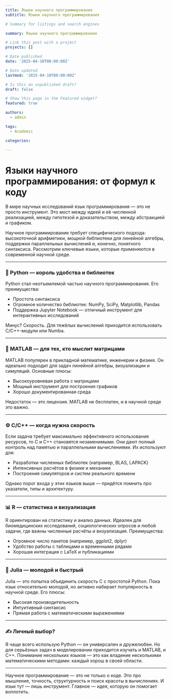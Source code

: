 ```yaml
---
title: Языки научного программирования
subtitle: Языки научного программирования

# Summary for listings and search engines

summary: Языки научного программирования

# Link this post with a project
projects: []

# Date published
date: '2025-04-10T00:00:00Z'

# Date updated
lastmod: '2025-04-10T00:00:00Z'

# Is this an unpublished draft?
draft: false

# Show this page in the Featured widget?
featured: true

authors:
  - admin

tags:
  - Academic

categories:
  
---
```


# Языки научного программирования: от формул к коду

В мире научных исследований язык программирования — это не просто инструмент. Это мост между идеей и её численной реализацией, между гипотезой и доказательством, между абстракцией и графиком.

Научное программирование требует специфического подхода: высокоточной арифметики, мощной библиотеки для линейной алгебры, поддержки параллельных вычислений и, конечно, понятного синтаксиса. Рассмотрим ключевые языки, которые применяются в современной научной среде.

---

### 🐍 Python — король удобства и библиотек

Python стал неотъемлемой частью научного программирования. Его преимущества:

- Простота синтаксиса
- Огромное количество библиотек: NumPy, SciPy, Matplotlib, Pandas
- Поддержка Jupyter Notebook — отличный инструмент для интерактивных исследований

Минус? Скорость. Для тяжёлых вычислений приходится использовать C/C++-модули или Numba.

---

### 🧮 MATLAB — для тех, кто мыслит матрицами

MATLAB популярен в прикладной математике, инженерии и физике. Он идеально подходит для задач линейной алгебры, визуализации и симуляций. Основные плюсы:

- Высокоуровневая работа с матрицами
- Мощный инструмент для построения графиков
- Хорошо документированная среда

Недостаток — это лицензия. MATLAB не бесплатен, и в научной среде это важно.

---

### ⚙️ C/C++ — когда нужна скорость

Если задача требует максимально эффективного использования ресурсов, то C и C++ становятся незаменимыми. Они дают полный контроль над памятью и параллельными вычислениями. Их используют для:

- Разработки численных библиотек (например, BLAS, LAPACK)
- Интенсивных расчётов в физике и механике
- Построения симуляторов и систем реального времени

Однако порог входа у этих языков выше — придётся помнить про указатели, типы и архитектуру.

---

### 📊 R — статистика и визуализация

R ориентирован на статистику и анализ данных. Идеален для биомедицинских исследований, социологических опросов и любой задачи, где важны численные расчёты и визуализация. Преимущества:

- Огромное число пакетов (например, ggplot2, dplyr)
- Удобство работы с таблицами и временными рядами
- Хорошая интеграция с LaTeX и публикациями

---

### 🧵 Julia — молодой и быстрый

Julia — это попытка объединить скорость C с простотой Python. Пока язык относительно молодой, но активно набирает популярность в научной среде. Его плюсы:

- Высокая производительность
- Интуитивный синтаксис
- Прямая работа с математическими выражениями

---

### ✍️ Личный выбор?

Я чаще всего использую Python — он универсален и дружелюбен. Но для серьёзных задач в моделировании приходится изучать и MATLAB, и C++. Понимание нескольких языков — это как владение несколькими математическими методами: каждый хорош в своей области.

---

Научное программирование — это не только о коде. Это про мышление, точность, структурность и поиск красоты в вычислениях. И язык тут — лишь инструмент. Главное — идея, которую он помогает воплотить.

